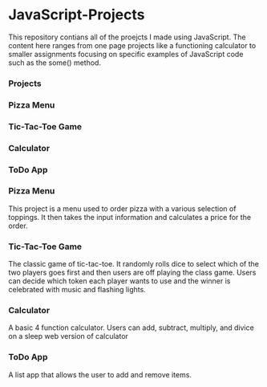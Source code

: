 # JavaScript-Projects
 
This repository contians all of the proejcts I made using JavaScript. 
The content here ranges from one page projects like a functioning calculator to smaller assignments
focusing on specific examples of JavaScript code such as the some() method.

### Projects

### Pizza Menu

### Tic-Tac-Toe Game

### Calculator

### ToDo App

### Pizza Menu
This project is a menu used to order pizza with a various selection of toppings. It then takes the input information and calculates a price for the order.

### Tic-Tac-Toe Game
The classic game of tic-tac-toe. It randomly rolls dice to select which of the two players goes first
and then users are off playing the class game. Users can decide which token each player wants to use and the winner is celebrated with music and flashing lights.

### Calculator
A basic 4 function calculator. Users can add, subtract, multiply, and divice on a sleep web version
of calculator

### ToDo App
A list app that allows the user to add and remove items.
